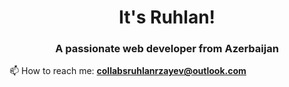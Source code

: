 <h1 align="center">It's Ruhlan!</h1>
<h3 align="center">A passionate web developer from Azerbaijan</h3>

📫 How to reach me: **collabsruhlanrzayev@outlook.com**




